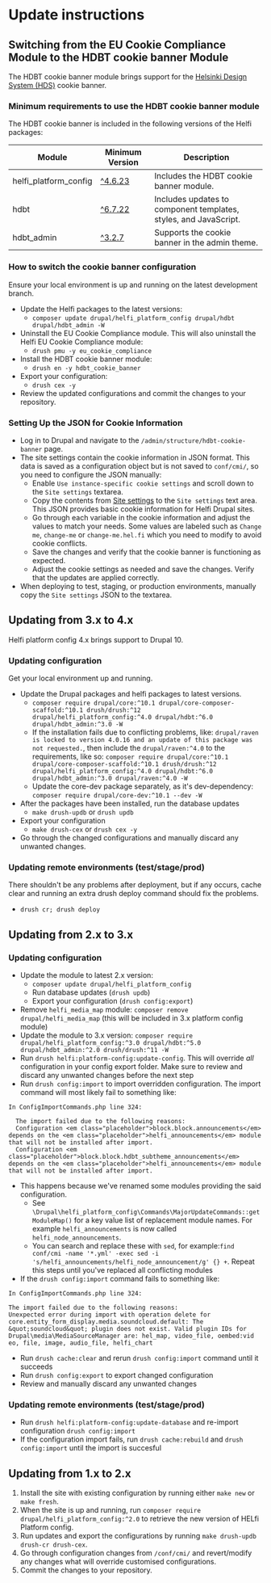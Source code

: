 # Update instructions

## Switching from the EU Cookie Compliance Module to the HDBT cookie banner Module

The HDBT cookie banner module brings support for the [Helsinki Design System (HDS)](https://github.com/City-of-Helsinki/helsinki-design-system) cookie banner.

### Minimum requirements to use the HDBT cookie banner module

The HDBT cookie banner is included in the following versions of the Helfi packages:

| Module                | Minimum Version                                                                                | Description                                                      |
|-----------------------|------------------------------------------------------------------------------------------------|------------------------------------------------------------------|
| helfi_platform_config | [^4.6.23](https://github.com/City-of-Helsinki/drupal-helfi-platform-config/releases/tag/4.6.23) | Includes the HDBT cookie banner module.                          |
| hdbt                  | [^6.7.22](https://github.com/City-of-Helsinki/drupal-hdbt/releases/tag/6.7.22)                 | Includes updates to component templates, styles, and JavaScript. |
| hdbt_admin            | [^3.2.7](https://github.com/City-of-Helsinki/drupal-hdbt-admin/releases/tag/3.2.7)              | Supports the cookie banner in the admin theme.                   |

### How to switch the cookie banner configuration

Ensure your local environment is up and running on the latest development branch.

- Update the Helfi packages to the latest versions:
  - `composer update drupal/helfi_platform_config drupal/hdbt drupal/hdbt_admin -W`
- Uninstall the EU Cookie Compliance module. This will also uninstall the Helfi EU Cookie Compliance module:
  - `drush pmu -y eu_cookie_compliance`
- Install the HDBT cookie banner module:
  - `drush en -y hdbt_cookie_banner`
- Export your configuration:
  - `drush cex -y`
- Review the updated configurations and commit the changes to your repository.

### Setting Up the JSON for Cookie Information

- Log in to Drupal and navigate to the `/admin/structure/hdbt-cookie-banner` page.
- The site settings contain the cookie information in JSON format. This data is saved as a configuration object but is not saved to `conf/cmi/`, so you need to configure the JSON manually:
  - Enable `Use instance-specific cookie settings` and scroll down to the `Site settings` textarea.
  - Copy the contents from [Site settings](https://github.com/City-of-Helsinki/drupal-helfi-platform-config/blob/main/modules/hdbt_cookie_banner/assets/json/siteSettingsTemplate.json) to the `Site settings` text area. This JSON provides basic cookie information for Helfi Drupal sites.
  - Go through each variable in the cookie information and adjust the values to match your needs. Some values are labeled such as `Change me`, `change-me` or `change-me.hel.fi` which you need to modify to avoid cookie conflicts.
  - Save the changes and verify that the cookie banner is functioning as expected.
  - Adjust the cookie settings as needed and save the changes. Verify that the updates are applied correctly.
- When deploying to test, staging, or production environments, manually copy the `Site settings` JSON to the textarea.


## Updating from 3.x to 4.x

Helfi platform config 4.x brings support to Drupal 10.

### Updating configuration

Get your local environment up and running.

- Update the Drupal packages and helfi packages to latest versions.
  - `composer require drupal/core:^10.1 drupal/core-composer-scaffold:^10.1 drush/drush:^12 drupal/helfi_platform_config:^4.0 drupal/hdbt:^6.0 drupal/hdbt_admin:^3.0 -W`
   - If the installation fails due to conflicting problems, like: `drupal/raven is locked to version 4.0.16 and an update of this package was not requested.`, then include the `drupal/raven:^4.0` to the requirements, like so: `composer require drupal/core:^10.1 drupal/core-composer-scaffold:^10.1 drush/drush:^12 drupal/helfi_platform_config:^4.0 drupal/hdbt:^6.0 drupal/hdbt_admin:^3.0 drupal/raven:^4.0 -W`
  - Update the core-dev package separately, as it's dev-dependency: `composer require drupal/core-dev:^10.1 --dev -W`
- After the packages have been installed, run the database updates
  - `make drush-updb` or `drush updb`
- Export your configuration
  - `make drush-cex` or `drush cex -y`
- Go through the changed configurations and manually discard any unwanted changes.

### Updating remote environments (test/stage/prod)

There shouldn't be any problems after deployment, but if any occurs, cache clear  and running an extra drush deploy command should fix the problems.
- `drush cr; drush deploy`


## Updating from 2.x to 3.x

### Updating configuration

- Update the module to latest 2.x version:
   - `composer update drupal/helfi_platform_config`
   - Run database updates (`drush updb`)
   - Export your configuration (`drush config:export`)
- Remove `helfi_media_map` module: `composer remove drupal/helfi_media_map` (this will be included in 3.x platform config module)
- Update the module to 3.x version: `composer require drupal/helfi_platform_config:^3.0 drupal/hdbt:^5.0 drupal/hdbt_admin:^2.0 drush/drush:^11 -W`
- Run `drush helfi:platform-config:update-config`. This will override _all_ configuration in your config export folder. Make sure to review and discard any unwanted changes before the next step
- Run `drush config:import` to import overridden configuration. The import command will most likely fail to something like:
```
In ConfigImportCommands.php line 324:

  The import failed due to the following reasons:
  Configuration <em class="placeholder">block.block.announcements</em> depends on the <em class="placeholder">helfi_announcements</em> module that will not be installed after import.
  Configuration <em class="placeholder">block.block.hdbt_subtheme_announcements</em> depends on the <em class="placeholder">helfi_announcements</em> module that will not be installed after import.
```
- This happens because we've renamed some modules providing the said configuration.
  - See `\Drupal\helfi_platform_config\Commands\MajorUpdateCommands::getModuleMap()` for a key value list of replacement module names. For example `helfi_announcements` is now called `helfi_node_announcements`.
  - You can search and replace these with `sed`, for example:`find conf/cmi -name '*.yml' -exec sed -i 's/helfi_announcements/helfi_node_announcement/g' {} +`. Repeat this steps until you've replaced all conflicting modules
- If the `drush config:import` command fails to something like:
```
In ConfigImportCommands.php line 324:

The import failed due to the following reasons:
Unexpected error during import with operation delete for core.entity_form_display.media.soundcloud.default: The &quot;soundcloud&quot; plugin does not exist. Valid plugin IDs for Drupal\media\MediaSourceManager are: hel_map, video_file, oembed:vid
eo, file, image, audio_file, helfi_chart
```
- Run `drush cache:clear` and rerun `drush config:import` command until it succeeds
- Run `drush config:export` to export changed configuration
- Review and manually discard any unwanted changes

### Updating remote environments (test/stage/prod)
- Run `drush helfi:platform-config:update-database` and re-import configuration `drush config:import`
- If the configuration import fails, run `drush cache:rebuild` and `drush config:import` until the import is succesful

## Updating from 1.x to 2.x

1. Install the site with existing configuration by running either `make new` or `make fresh`.
2. When the site is up and running, run `composer require drupal/helfi_platform_config:^2.0` to retrieve the new version of HELfi Platform config.
3. Run updates and export the configurations by running `make drush-updb drush-cr drush-cex`.
4. Go through configuration changes from `/conf/cmi/` and revert/modify any changes what will override customised configurations.
5. Commit the changes to your repository.
